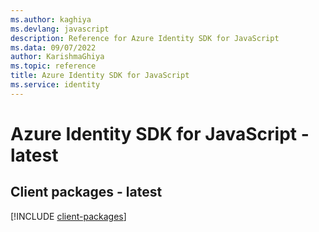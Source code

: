 ```yaml
---
ms.author: kaghiya
ms.devlang: javascript
description: Reference for Azure Identity SDK for JavaScript
ms.data: 09/07/2022
author: KarishmaGhiya
ms.topic: reference
title: Azure Identity SDK for JavaScript
ms.service: identity
---
```

# Azure Identity SDK for JavaScript - latest

## Client packages - latest
[!INCLUDE [client-packages](identity-client-index.md)]